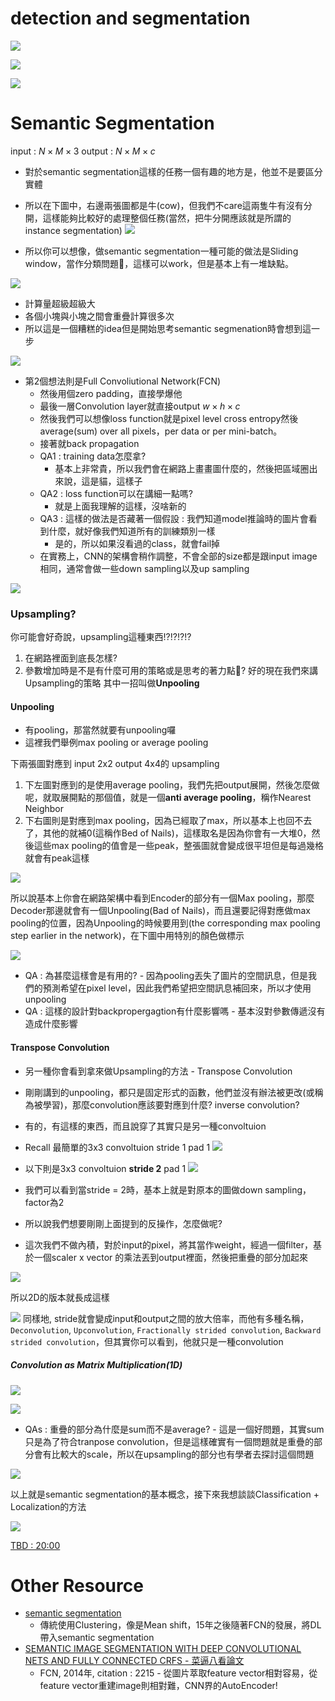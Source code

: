 # detection and segmentation

<img src='./images/seg_1.png'></img>

<img src='./images/seg_2.png'></img>

<img src='./images/seg_3.png'></img>

# Semantic Segmentation
input : $N \times M \times 3$
output : $N \times M \times c$ 

* 對於semantic segmentation這樣的任務一個有趣的地方是，他並不是要區分實體
* 所以在下圖中，右邊兩張圖都是牛(cow)，但我們不care這兩隻牛有沒有分開，這樣能夠比較好的處理整個任務(當然，把牛分開應該就是所謂的instance segmentation)
<img src='./images/seg_4.png'></img>

* 所以你可以想像，做semantic segmentation一種可能的做法是Sliding window，當作分類問題，這樣可以work，但是基本上有一堆缺點。

<img src='./images/seg_5.png'></img>
  * 計算量超級超級大
  * 各個小塊與小塊之間會重疊計算很多次
  * 所以這是一個糟糕的idea但是開始思考semantic segmenation時會想到這一步

<img src='./images/seg_6.png'></img>
* 第2個想法則是Full Convoliutional Network(FCN)
  * 然後用個zero padding，直接學爆他
  * 最後一層Convolution layer就直接output $w \times h \times c$
  * 然後我們可以想像loss function就是pixel level cross entropy然後average(sum) over all pixels，per data or per mini-batch。
  * 接著就back propagation
  * QA1 : training data怎麼拿? 
    * 基本上非常貴，所以我們會在網路上畫畫圖什麼的，然後把區域圈出來說，這是貓，這樣子
  * QA2 : loss function可以在講細一點嗎?
    * 就是上面我理解的這樣，沒啥新的
  * QA3 : 這樣的做法是否藏著一個假設 : 我們知道model推論時的圖片會看到什麼，就好像我們知道所有的訓練類別一樣
    * 是的，所以如果沒看過的class，就會fail掉
  * 在實務上，CNN的架構會稍作調整，不會全部的size都是跟input image相同，通常會做一些down sampling以及up sampling

<img src='./images/seg_7.png'></img>

### Upsampling?
你可能會好奇說，upsampling這種東西!?!?!?!?
1. 在網路裡面到底長怎樣?
2. 參數增加時是不是有什麼可用的策略或是思考的著力點?
好的現在我們來講Upsampling的策略
其中一招叫做**Unpooling**

#### Unpooling
* 有pooling，那當然就要有unpooling囉
* 這裡我們舉例max pooling or average pooling

下兩張圖對應到 input 2x2 output 4x4的 upsampling
1. 下左圖對應到的是使用average pooling，我們先把output展開，然後怎麼做呢，就取展開點的那個值，就是一個**anti average pooling**，稱作Nearest Neighbor
2. 下右圖則是對應到max pooling，因為已經取了max，所以基本上也回不去了，其他的就補0(這稱作Bed of Nails)，這樣取名是因為你會有一大堆0，然後這些max pooling的值會是一些peak，整張圖就會變成很平坦但是每過幾格就會有peak這樣

<img src='./images/seg_8.png'></img>

所以說基本上你會在網路架構中看到Encoder的部分有一個Max pooling，那麼Decoder那邊就會有一個Unpooling(Bad of Nails)，而且還要記得對應做max pooling的位置，因為Unpooling的時候要用到(the corresponding max pooling step earlier in the network)，在下圖中用特別的顏色做標示

<img src='./images/seg_9.png'></img>

* QA : 為甚麼這樣會是有用的? - 因為pooling丟失了圖片的空間訊息，但是我們的預測希望在pixel level，因此我們希望把空間訊息補回來，所以才使用unpooling
* QA : 這樣的設計對backpropergagtion有什麼影響嗎 - 基本沒對參數傳遞沒有造成什麼影響


#### Transpose Convolution
* 另一種你會看到拿來做Upsampling的方法 - Transpose Convolution
* 剛剛講到的unpooling，都只是固定形式的函數，他們並沒有辦法被更改(或稱為被學習)，那麼convolution應該要對應到什麼? inverse convolution?
* 有的，有這樣的東西，而且說穿了其實只是另一種convoltuion

* Recall 最簡單的3x3 convoltuion stride 1 pad 1
<img src='./images/seg_10.png'></img>

* 以下則是3x3 convoltuion **stride 2** pad 1
<img src='./images/seg_11.png'></img>
* 我們可以看到當stride = 2時，基本上就是對原本的圖做down sampling，factor為2

* 所以說我們想要剛剛上面提到的反操作，怎麼做呢?
* 這次我們不做內積，對於input的pixel，將其當作weight，經過一個filter，基於一個scaler x vector 的乘法丟到output裡面，然後把重疊的部分加起來

<img src='./images/seg_12.png'></img>

所以2D的版本就長成這樣

<img src='./images/seg_13.png'></img>
同樣地, stride就會變成input和output之間的放大倍率，而他有多種名稱，`Deconvolution`, `Upconvolution`, `Fractionally strided convolution`, `Backward strided convolution`，但其實你可以看到，他就只是一種convolution

##### Convolution as Matrix Multiplication(1D)
<img src='./images/seg_14.png'></img>

<img src='./images/seg_15.png'></img>

* QAs : 重疊的部分為什麼是sum而不是average? - 這是一個好問題，其實sum只是為了符合tranpose convolution，但是這樣確實有一個問題就是重疊的部分會有比較大的scale，所以在upsampling的部分也有學者去探討這個問題

<img src='./images/seg_16.png'></img>

以上就是semantic segmentation的基本概念，接下來我想談談Classification + Localization的方法

<img src='./images/seg_17.png'></img>



[TBD : 20:00](https://www.youtube.com/watch?v=nDPWywWRIRo&list=PLf7L7Kg8_FNxHATtLwDceyh72QQL9pvpQ&index=12&t=0s)

# Other Resource
* [semantic segmentation](https://kknews.cc/zh-tw/tech/mgqvl9.html)
  * 傳統使用Clustering，像是Mean shift，15年之後隨著FCN的發展，將DL帶入semantic segmentation
* [SEMANTIC IMAGE SEGMENTATION WITH DEEP CONVOLUTIONAL NETS AND FULLY CONNECTED CRFS - 菜逼八看論文
](https://ithelp.ithome.com.tw/articles/10223557)
  * FCN, 2014年, citation : 2215 - 從圖片萃取feature vector相對容易，從feature vector重建image則相對難，CNN界的AutoEncoder!
